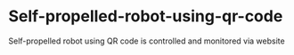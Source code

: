 # Self-propelled-robot-using-qr-code
Self-propelled robot using QR code is controlled and monitored via website
